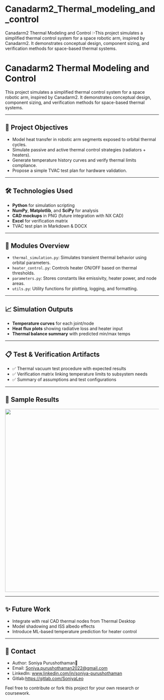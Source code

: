 # Canadarm2_Thermal_modeling_and_control
Canadarm2 Thermal Modeling and Control :-This project simulates a simplified thermal control system for a space robotic arm, inspired by Canadarm2. It demonstrates conceptual design, component sizing, and verification methods for space-based thermal systems.
# Canadarm2 Thermal Modeling and Control

This project simulates a simplified thermal control system for a space robotic arm, inspired by Canadarm2. It demonstrates conceptual design, component sizing, and verification methods for space-based thermal systems.

---

## 📌 Project Objectives

- Model heat transfer in robotic arm segments exposed to orbital thermal cycles.
- Simulate passive and active thermal control strategies (radiators + heaters).
- Generate temperature history curves and verify thermal limits compliance.
- Propose a simple TVAC test plan for hardware validation.

---

## 🛠 Technologies Used

- **Python** for simulation scripting
- **NumPy**, **Matplotlib**, and **SciPy** for analysis
- **CAD mockups** in PNG (future integration with NX CAD)
- **Excel** for verification matrix
- TVAC test plan in Markdown & DOCX

---

## 🔧 Modules Overview

- `thermal_simulation.py`: Simulates transient thermal behavior using orbital parameters.
- `heater_control.py`: Controls heater ON/OFF based on thermal thresholds.
- `parameters.py`: Stores constants like emissivity, heater power, and node areas.
- `utils.py`: Utility functions for plotting, logging, and formatting.

---

## 📈 Simulation Outputs

- **Temperature curves** for each joint/node
- **Heat flux plots** showing radiative loss and heater input
- **Thermal balance summary** with predicted min/max temps

---

## 📋 Test & Verification Artifacts

- ✅ Thermal vacuum test procedure with expected results
- ✅ Verification matrix linking temperature limits to subsystem needs
- ✅ Summary of assumptions and test configurations

---

## 📂 Sample Results

<p align="center">
  <img src="figures/temperature_plot.png" width="600" />
</p>

---

## ✨ Future Work

- Integrate with real CAD thermal nodes from  Thermal Desktop
- Model shadowing and ISS albedo effects
- Introduce ML-based temperature prediction for heater control

---

## 📧 Contact

- Author: Soniya Purushothaman🧠
- Email: Soniya.purushothaman2022@gmail.com  
- LinkedIn: www.linkedin.com/in/soniya-purushothaman
- Gitlab:https://gitlab.com/SoniyaLeo




Feel free to contribute or fork this project for your own research or coursework.

